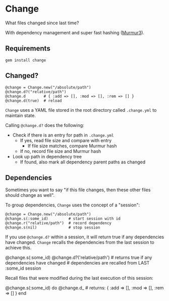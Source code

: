 Change
======

What files changed since last time?

With dependency management and super fast hashing ([Murmur3](https://github.com/PeterScott/murmur3)).

Requirements
------------

    gem install change

Changed?
--------

    @change = Change.new("/absolute/path")
    @change.d?("relative/path")
    @change.d        # { :add => [], :mod => [], :rem => [] }
    @change.d(true)  # reload

`Change` uses a YAML file stored in the root directory called `.change.yml` to maintain state.

Calling `@change.d?` does the following:

* Check if there is an entry for path in `.change.yml`
  * If yes, read file size and compare with entry
    * If file size matches, compare Murmur hash
  * If no, record file size and Murmur hash
* Look up path in dependency tree
  * If found, also mark all dependency parent paths as changed

Dependencies
------------

Sometimes you want to say "if this file changes, then these other files should change as well".

To group dependencies, `Change` uses the concept of a "session":

    @change = Change.new("/absolute/path")
    @change.s(:some_id)         # start session with id
    @change.r("relative/path")  # record dependency
    @change.s(nil)              # stop session

If you use `@change.d?` within a session, it will return true if any dependencies have changed. `Change` recalls the dependencies from the last session to achieve this.

  @change.s(:some_id)
  @change.d?('relative/path')
    # returns true if any dependencies have changed
    # dependencies are recalled from LAST :some_id session

Recall files that were modified during the last execution of this session:

  @change.s(:some_id) do
    @change.d_  # returns: { :add => [], :mod => [], :rem => [] }
  end